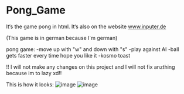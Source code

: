 # Pong_Game
It‘s the game pong in html. It‘s also on the website www.inputer.de

(This game is in german because I`m german)

pong game:
-move up with "w" and down with "s"
-play against AI
-ball gets faster every time
hope you like it -kosmo toast

!! I will not make any changes on this project and I will not fix anzthing because im to lazy xd!!

This is how it looks:
![image](https://github.com/user-attachments/assets/584f3d46-8e14-4b80-bdd3-7fbb38781eb5)
![image](https://github.com/user-attachments/assets/c591cfc2-da1a-4a93-b7f7-f328d041a6a4)
